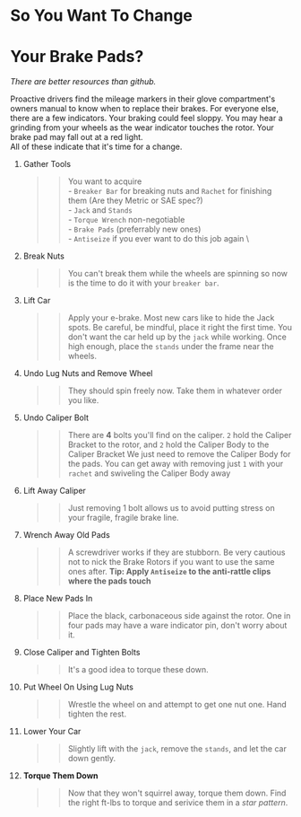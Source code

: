 # So You Want To Change 
# Your Brake Pads?
*There are better resources than github.*

Proactive drivers find the mileage markers in their glove compartment's owners manual to know when to replace their brakes. For everyone else, there are a few indicators. Your braking could feel sloppy. You may hear a grinding from your wheels as the wear indicator touches the rotor. Your brake pad may fall out at a red light. \
All of these indicate that it's time for a change. 


1. Gather Tools
    >>    You want to acquire \
    >>      - `Breaker Bar` for breaking nuts and `Rachet` for finishing them (Are they Metric or SAE spec?) \
    >>      - `Jack` and `Stands`  \
    >>      - `Torque Wrench` non-negotiable  \
    >>      - `Brake Pads` (preferrably new ones)  \
    >>      - `Antiseize` if you ever want to do this job again \
1. Break Nuts
    >> You can't break them while the wheels are spinning so now is the time to do it with your `breaker bar`.
1. Lift Car
    >> Apply your e-brake. 
    >> Most new cars like to hide the Jack spots. Be careful, be mindful, place it right the first time. 
    >> You don't want the car held up by the `jack` while working. 
    >> Once high enough, place the `stands` under the frame near the wheels. 
1. Undo Lug Nuts and Remove Wheel
    >> They should spin freely now. Take them in whatever order you like. 
1. Undo Caliper Bolt
    >> There are **4** bolts you'll find on the caliper. 
    >> `2` hold the Caliper Bracket to the rotor, and `2` hold the Caliper Body to the Caliper Bracket
    >> We just need to remove the Caliper Body for the pads. 
    >> You can get away with removing just `1` with your `rachet` and swiveling the Caliper Body away
1. Lift Away Caliper
    >> Just removing 1 bolt allows us to avoid putting stress on your fragile,  fragile brake line.
1. Wrench Away Old Pads
    >> A screwdriver works if they are stubborn. Be very cautious not to nick the Brake Rotors if you want to use the same ones after.
**Tip: Apply `Antiseize` to the anti-rattle clips where the pads touch** 
1. Place New Pads In
    >> Place the black, carbonaceous side against the rotor. 
    >> One in four pads may have a ware indicator pin, don't worry about it. 
1. Close Caliper and Tighten Bolts
    >> It's a good idea to torque these down.
1. Put Wheel On Using Lug Nuts
    >> Wrestle the wheel on and attempt to get one nut one. Hand tighten the rest.
1. Lower Your Car
    >> Slightly lift with the `jack`, remove the `stands`, and let the car down gently. 
1. **Torque Them Down**
    >> Now that they won't squirrel away, torque them down. 
    >> Find the right ft-lbs to torque and serivice them in a *star pattern*. 
